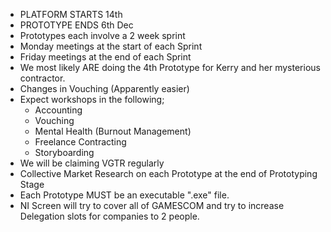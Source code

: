  - PLATFORM STARTS 14th 
 - PROTOTYPE ENDS 6th Dec
 - Prototypes each involve a 2 week sprint
 - Monday meetings at the start of each Sprint
 - Friday meetings at the end of each Sprint
 - We most likely ARE doing the 4th Prototype for Kerry and her mysterious contractor. 
 - Changes in Vouching (Apparently easier)
 - Expect workshops in the following;
	 - Accounting
	 - Vouching
	 - Mental Health (Burnout Management)
	 - Freelance Contracting
	 - Storyboarding
 - We will be claiming VGTR regularly
 - Collective Market Research on each Prototype at the end of Prototyping Stage
 - Each Prototype MUST be an executable ".exe" file.
 - NI Screen will try to cover all of GAMESCOM and try to increase Delegation slots for companies to 2 people.